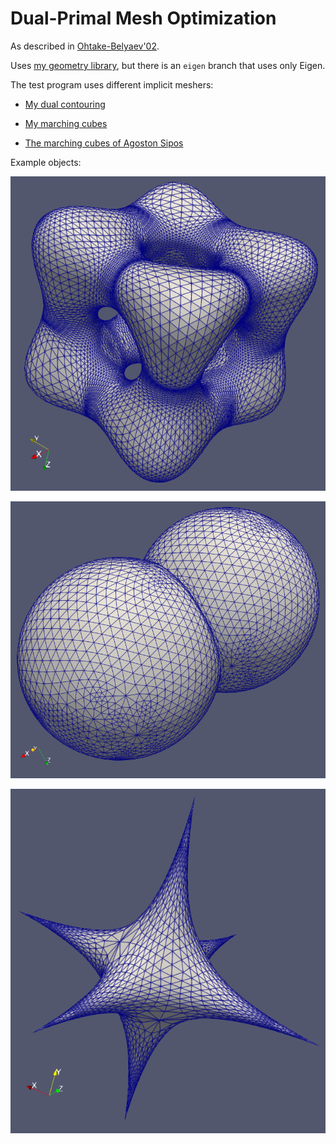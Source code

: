 # Dual-Primal Mesh Optimization

As described in [Ohtake-Belyaev'02](https://doi.org/10.1145/566282.56630).

Uses [my geometry library](https://github.com/salvipeter/libgeom/),
but there is an `eigen` branch that uses only Eigen.

The test program uses different implicit meshers:

- [My dual contouring](https://github.com/salvipeter/dual-contouring)

- [My marching cubes](https://github.com/salvipeter/marching/)

- [The marching cubes of Agoston Sipos](https://github.com/agostonsipos/implici_marching_cubes/)

Example objects:

![Banchoff-Chmutov surface](chebyshev.png)

![Spheres](spheres.png)

![Enzenberger star](star.png)
